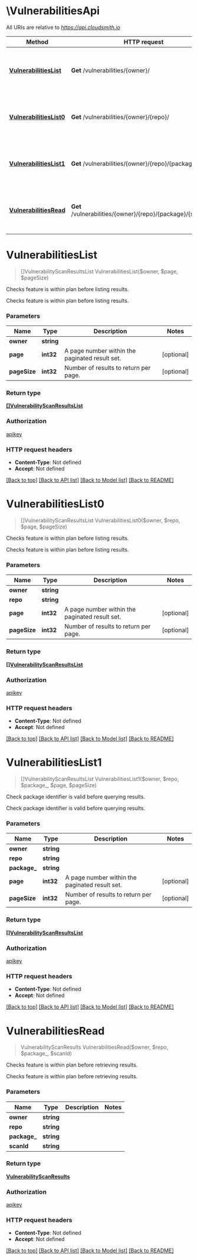 # \VulnerabilitiesApi

All URIs are relative to *https://api.cloudsmith.io*

Method | HTTP request | Description
------------- | ------------- | -------------
[**VulnerabilitiesList**](VulnerabilitiesApi.md#VulnerabilitiesList) | **Get** /vulnerabilities/{owner}/ | Checks feature is within plan before listing results.
[**VulnerabilitiesList0**](VulnerabilitiesApi.md#VulnerabilitiesList0) | **Get** /vulnerabilities/{owner}/{repo}/ | Checks feature is within plan before listing results.
[**VulnerabilitiesList1**](VulnerabilitiesApi.md#VulnerabilitiesList1) | **Get** /vulnerabilities/{owner}/{repo}/{package}/ | Check package identifier is valid before querying results.
[**VulnerabilitiesRead**](VulnerabilitiesApi.md#VulnerabilitiesRead) | **Get** /vulnerabilities/{owner}/{repo}/{package}/{scan_id}/ | Checks feature is within plan before retrieving results.


# **VulnerabilitiesList**
> []VulnerabilityScanResultsList VulnerabilitiesList($owner, $page, $pageSize)

Checks feature is within plan before listing results.

Checks feature is within plan before listing results.


### Parameters

Name | Type | Description  | Notes
------------- | ------------- | ------------- | -------------
 **owner** | **string**|  | 
 **page** | **int32**| A page number within the paginated result set. | [optional] 
 **pageSize** | **int32**| Number of results to return per page. | [optional] 

### Return type

[**[]VulnerabilityScanResultsList**](VulnerabilityScanResultsList.md)

### Authorization

[apikey](../README.md#apikey)

### HTTP request headers

 - **Content-Type**: Not defined
 - **Accept**: Not defined

[[Back to top]](#) [[Back to API list]](../README.md#documentation-for-api-endpoints) [[Back to Model list]](../README.md#documentation-for-models) [[Back to README]](../README.md)

# **VulnerabilitiesList0**
> []VulnerabilityScanResultsList VulnerabilitiesList0($owner, $repo, $page, $pageSize)

Checks feature is within plan before listing results.

Checks feature is within plan before listing results.


### Parameters

Name | Type | Description  | Notes
------------- | ------------- | ------------- | -------------
 **owner** | **string**|  | 
 **repo** | **string**|  | 
 **page** | **int32**| A page number within the paginated result set. | [optional] 
 **pageSize** | **int32**| Number of results to return per page. | [optional] 

### Return type

[**[]VulnerabilityScanResultsList**](VulnerabilityScanResultsList.md)

### Authorization

[apikey](../README.md#apikey)

### HTTP request headers

 - **Content-Type**: Not defined
 - **Accept**: Not defined

[[Back to top]](#) [[Back to API list]](../README.md#documentation-for-api-endpoints) [[Back to Model list]](../README.md#documentation-for-models) [[Back to README]](../README.md)

# **VulnerabilitiesList1**
> []VulnerabilityScanResultsList VulnerabilitiesList1($owner, $repo, $package_, $page, $pageSize)

Check package identifier is valid before querying results.

Check package identifier is valid before querying results.


### Parameters

Name | Type | Description  | Notes
------------- | ------------- | ------------- | -------------
 **owner** | **string**|  | 
 **repo** | **string**|  | 
 **package_** | **string**|  | 
 **page** | **int32**| A page number within the paginated result set. | [optional] 
 **pageSize** | **int32**| Number of results to return per page. | [optional] 

### Return type

[**[]VulnerabilityScanResultsList**](VulnerabilityScanResultsList.md)

### Authorization

[apikey](../README.md#apikey)

### HTTP request headers

 - **Content-Type**: Not defined
 - **Accept**: Not defined

[[Back to top]](#) [[Back to API list]](../README.md#documentation-for-api-endpoints) [[Back to Model list]](../README.md#documentation-for-models) [[Back to README]](../README.md)

# **VulnerabilitiesRead**
> VulnerabilityScanResults VulnerabilitiesRead($owner, $repo, $package_, $scanId)

Checks feature is within plan before retrieving results.

Checks feature is within plan before retrieving results.


### Parameters

Name | Type | Description  | Notes
------------- | ------------- | ------------- | -------------
 **owner** | **string**|  | 
 **repo** | **string**|  | 
 **package_** | **string**|  | 
 **scanId** | **string**|  | 

### Return type

[**VulnerabilityScanResults**](VulnerabilityScanResults.md)

### Authorization

[apikey](../README.md#apikey)

### HTTP request headers

 - **Content-Type**: Not defined
 - **Accept**: Not defined

[[Back to top]](#) [[Back to API list]](../README.md#documentation-for-api-endpoints) [[Back to Model list]](../README.md#documentation-for-models) [[Back to README]](../README.md)

